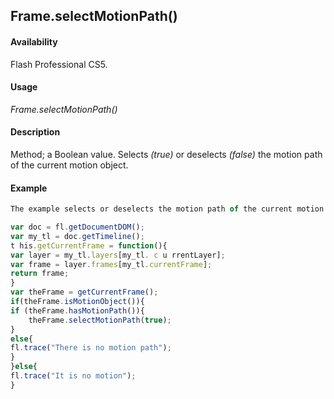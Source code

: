 ## Frame.selectMotionPath()

#### Availability

Flash Professional CS5.

#### Usage

*Frame.selectMotionPath()*

#### Description

Method; a Boolean value. Selects *(true)* or deselects *(false)* the motion path of the current motion object.

#### Example

```javascript
The example selects or deselects the motion path of the current motion object.

var doc = fl.getDocumentDOM(); 
var my_tl = doc.getTimeline();
t his.getCurrentFrame = function(){
var layer = my_tl.layers[my_tl. c u rrentLayer]; 
var frame = layer.frames[my_tl.currentFrame]; 
return frame;
}
var theFrame = getCurrentFrame(); 
if(theFrame.isMotionObject()){
if (theFrame.hasMotionPath()){ 
    theFrame.selectMotionPath(true);
}
else{
fl.trace("There is no motion path");
}
}else{
fl.trace("It is no motion");
}

```
